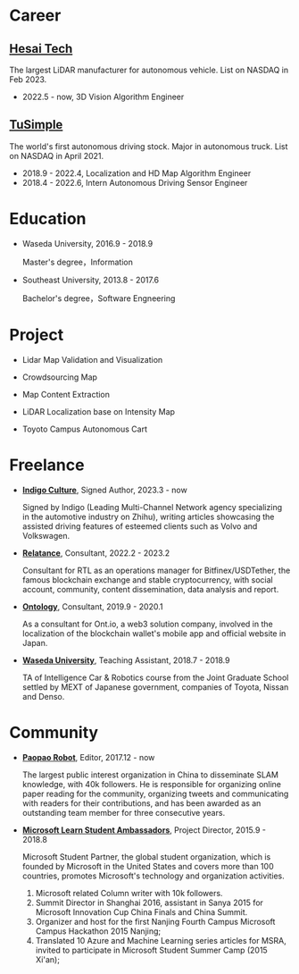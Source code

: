 # Career

## [Hesai Tech](https://www.hesaitech.com/)

The largest LiDAR manufacturer for autonomous vehicle. List on NASDAQ in Feb 2023.

- 2022.5 - now, 3D Vision Algorithm Engineer

## [TuSimple](http://tusimple.com/)

The world's first autonomous driving stock. Major in autonomous truck. List on NASDAQ in April 2021.

- 2018.9 - 2022.4, Localization and HD Map Algorithm Engineer
- 2018.4 - 2022.6, Intern Autonomous Driving Sensor Engineer

# Education

- Waseda University, 2016.9 - 2018.9

    Master's degree，Information

- Southeast University, 2013.8 - 2017.6

    Bachelor's degree，Software Engneering


# Project

- Lidar Map Validation and Visualization

- Crowdsourcing Map

- Map Content Extraction

- LiDAR Localization base on Intensity Map

- Toyoto Campus Autonomous Cart

# Freelance

- [**Indigo Culture**](https://www.zhihu.com/org/yin-di-ge-wen-hua), Signed Author, 2023.3 - now
    
    Signed by Indigo (Leading Multi-Channel Network agency specializing in the automotive industry on Zhihu), writing articles showcasing the assisted driving features of esteemed clients such as Volvo and Volkswagen.


- [**Relatance**](https://relatance.com/), Consultant, 2022.2 - 2023.2

    Consultant for RTL as an operations manager for Bitfinex/USDTether, the famous blockchain exchange and stable cryptocurrency, with social account, community, content dissemination, data analysis and report.


- [**Ontology**](http://ont.io/), Consultant, 2019.9 - 2020.1

    As a consultant for Ont.io, a web3 solution company, involved in the localization of the blockchain wallet's mobile app and official website in Japan.


- [**Waseda University**](https://jgs.kyutech.ac.jp/), Teaching Assistant, 2018.7 - 2018.9

    TA of Intelligence Car & Robotics course from the Joint Graduate School settled by MEXT of Japanese government, companies of Toyota, Nissan and Denso.

# Community
- [**Paopao Robot**](https://github.com/PaoPaoRobot), Editor, 2017.12 - now

    The largest public interest organization in China to disseminate SLAM knowledge, with 40k followers. He is responsible for organizing online paper reading for the community, organizing tweets and communicating with readers for their contributions, and has been awarded as an outstanding team member for three consecutive years.


- [**Microsoft Learn Student Ambassadors**](https://studentambassadors.microsoft.com/), Project Director, 2015.9 - 2018.8 

    Microsoft Student Partner, the global student organization, which is founded by Microsoft in the United States and covers more than 100 countries, promotes Microsoft's technology and organization activities. 

  1. Microsoft related Column writer with 10k followers.
  2. Summit Director in Shanghai 2016, assistant in Sanya 2015 for Microsoft Innovation Cup China Finals and China Summit.
  3. Organizer and host for the first Nanjing Fourth Campus Microsoft Campus Hackathon 2015 Nanjing;
  4. Translated 10 Azure and Machine Learning series articles for MSRA, invited to participate in Microsoft Student Summer Camp (2015 Xi'an);


